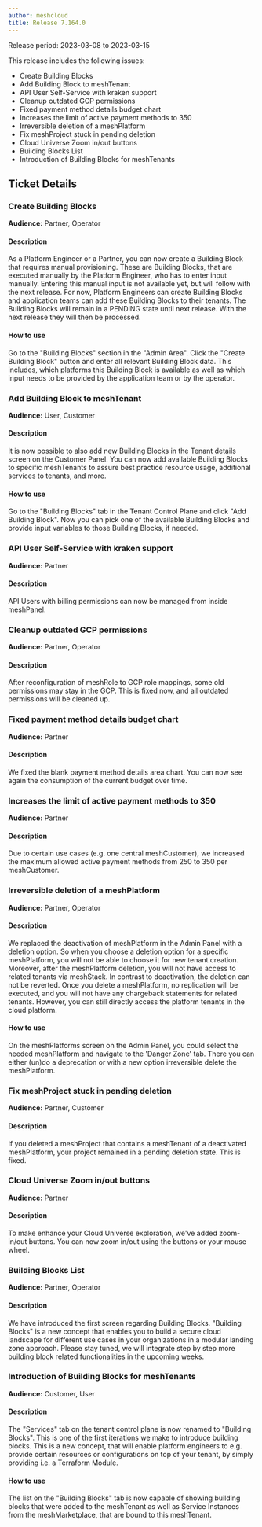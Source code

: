 ```yaml
---
author: meshcloud
title: Release 7.164.0
---
```


Release period: 2023-03-08 to 2023-03-15

This release includes the following issues:
* Create Building Blocks
* Add Building Block to meshTenant
* API User Self-Service with kraken support
* Cleanup outdated GCP permissions
* Fixed payment method details budget chart
* Increases the limit of active payment methods to 350
* Irreversible deletion of a meshPlatform
* Fix meshProject stuck in pending deletion
* Cloud Universe Zoom in/out buttons
* Building Blocks List
* Introduction of Building Blocks for meshTenants
<!--truncate-->

## Ticket Details
### Create Building Blocks
**Audience:** Partner, Operator<br>

#### Description
As a Platform Engineer or a Partner, you can now create a Building Block that requires manual provisioning.
These are Building Blocks, that are executed manually by the Platform Engineer, who has to enter input
manually. Entering this manual input is not available yet, but will follow with the next release.
For now, Platform Engineers can create Building Blocks and application teams can add these Building Blocks
to their tenants. The Building Blocks will remain in a PENDING state until next release. With the next release
they will then be processed.

#### How to use
Go to the "Building Blocks" section in the "Admin Area". Click the "Create Building Block" button and enter
all relevant Building Block data. This includes, which platforms this Building Block is available as well as
which input needs to be provided by the application team or by the operator.

### Add Building Block to meshTenant
**Audience:** User, Customer<br>

#### Description
It is now possible to also add new Building Blocks in the Tenant details screen on the Customer Panel. 
You can now add available Building Blocks to specific meshTenants to assure best practice resource usage, 
additional services to tenants, and more.

#### How to use
Go to the "Building Blocks" tab in the Tenant Control Plane and click "Add Building Block".
Now you can pick one of the available Building Blocks and provide input variables to those
Building Blocks, if needed.

### API User Self-Service with kraken support
**Audience:** Partner<br>

#### Description
API Users with billing permissions can now be managed from inside meshPanel.

### Cleanup outdated GCP permissions
**Audience:** Partner, Operator<br>

#### Description
After reconfiguration of meshRole to GCP role mappings, some old permissions may stay in the GCP. 
This is fixed now, and all outdated permissions will be cleaned up.

### Fixed payment method details budget chart
**Audience:** Partner<br>

#### Description
We fixed the blank payment method details area chart. You can now see again 
the consumption of the current budget over time.

### Increases the limit of active payment methods to 350
**Audience:** Partner<br>

#### Description
Due to certain use cases (e.g. one central meshCustomer), we increased the 
maximum allowed active payment methods from 250 to 350 per meshCustomer.

### Irreversible deletion of a meshPlatform
**Audience:** Partner, Operator<br>

#### Description
We replaced the deactivation of meshPlatform in the Admin Panel with a deletion option. So when you choose a deletion option for a specific meshPlatform, you will not be able to choose it for new tenant creation. Moreover, after the meshPlatform deletion, you will not have access to related tenants via meshStack.
In contrast to deactivation, the deletion can not be reverted. Once you delete a meshPlatform, no replication will be executed, and you will not have any chargeback statements for related tenants.  However, you can still directly access the platform tenants in the cloud platform.

#### How to use
On the meshPlatforms screen on the Admin Panel, you could select the needed meshPlatform and navigate to the 'Danger Zone' tab. There you can either (un)do a deprecation or with a new option irreversible delete the meshPlatform.

### Fix meshProject stuck in pending deletion
**Audience:** Partner, Customer<br>

#### Description
If you deleted a meshProject that contains a meshTenant of a deactivated meshPlatform, 
your project remained in a pending deletion state. This is fixed.

### Cloud Universe Zoom in/out buttons
**Audience:** Partner<br>

#### Description
To make enhance your Cloud Universe exploration, we've added zoom-in/out buttons. You can now 
zoom in/out using the buttons or your mouse wheel.

### Building Blocks List
**Audience:** Partner, Operator<br>

#### Description
We have introduced the first screen regarding Building Blocks. "Building Blocks" is a new concept that enables you to build a secure cloud landscape for different use cases in your organizations in a modular landing zone approach.
Please stay tuned, we will integrate step by step more building block related functionalities in the upcoming weeks.

### Introduction of Building Blocks for meshTenants
**Audience:** Customer, User<br>

#### Description
The "Services" tab on the tenant control plane is now renamed to "Building Blocks". This is one of the
first iterations we make to introduce building blocks. This is a new concept, that will enable
platform engineers to e.g. provide certain resources or configurations on top of your tenant,
by simply providing i.e. a Terraform Module.

#### How to use
The list on the "Building Blocks" tab is now capable of showing building blocks that were added to
the meshTenant as well as Service Instances from the meshMarketplace, that are bound to this meshTenant.

